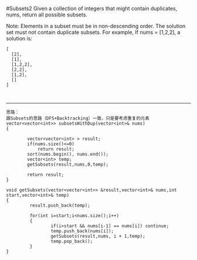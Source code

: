 #Subsets2
Given a collection of integers that might contain duplicates, nums, return all possible subsets.

Note:
Elements in a subset must be in non-descending order.
The solution set must not contain duplicate subsets.
For example,
If nums = [1,2,2], a solution is:
```
[
  [2],
  [1],
  [1,2,2],
  [2,2],
  [1,2],
  []
]



```
---


```
思路：
跟Subsets的思路（DFS+Backtracking）一致，只是要考虑重复的元素
vector<vector<int>> subsetsWithDup(vector<int>& nums)
{
        
        vector<vector<int> > result;
        if(nums.size()<=0)
            return result;
        sort(nums.begin(), nums.end());
        vector<int> temp;
        getSubsets(result,nums,0,temp);
        
        return result;
}
    
void getSubsets(vector<vector<int>> &result,vector<int>& nums,int start,vector<int>& temp)
{
         result.push_back(temp);
        
         for(int i=start;i<nums.size();i++)
         {
                 if(i>start && nums[i-1] == nums[i]) continue;
                 temp.push_back(nums[i]);
                 getSubsets(result,nums, i + 1,temp);
                 temp.pop_back();
         }
}
```